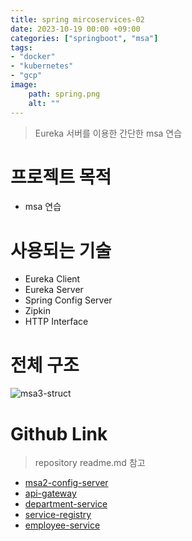 ```yaml
---
title: spring mircoservices-02
date: 2023-10-19 00:00 +09:00
categories: ["springboot", "msa"]
tags: 
- "docker"
- "kubernetes"
- "gcp"
image:
    path: spring.png
    alt: ""
---
```


> Eureka 서버를 이용한 간단한 msa 연습

# 프로젝트 목적

- msa 연습

# 사용되는 기술

- Eureka Client
- Eureka Server
- Spring Config Server
- Zipkin
- HTTP Interface

# 전체 구조

![msa3-struct](https://user-images.githubusercontent.com/30681841/279046540-4fb97509-50ef-4afb-96f2-c1167789d9fe.png)

# Github Link
> repository readme.md 참고

- [msa2-config-server](https://github.com/valorjj/msa2-config-server.git)
- [api-gateway](https://github.com/valorjj/msa2-api-gateway.git)
- [department-service](https://github.com/valorjj/msa2-department-service.git)
- [service-registry](https://github.com/valorjj/msa2-service-registry.git)
- [employee-service](https://github.com/valorjj/msa2-employee-service.git)
